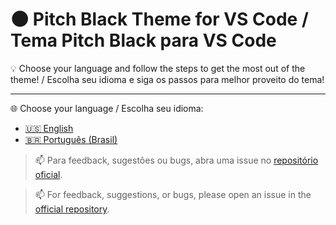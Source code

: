 # 🌑 Pitch Black Theme for VS Code / Tema Pitch Black para VS Code  
💡 Choose your language and follow the steps to get the most out of the theme! / Escolha seu idioma e siga os passos para melhor proveito do tema!

---

🌐 Choose your language / Escolha seu idioma:

- [🇺🇸 English](README.en.md)
- [🇧🇷 Português (Brasil)](README.pt-br.md)


> 📫 Para feedback, sugestões ou bugs, abra uma issue no [repositório oficial](https://github.com/MarqueesDev/kids-theme/issues).

> 📫 For feedback, suggestions, or bugs, please open an issue in the [official repository](https://github.com/MarqueesDev/kids-theme/issues).